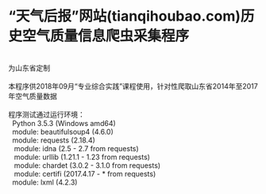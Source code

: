 # “天气后报”网站(tianqihoubao.com)历史空气质量信息爬虫采集程序
<br>为山东省定制<br><br>本程序供2018年09月“专业综合实践”课程使用，针对性爬取山东省2014年至2017年空气质量数据<br><br>程序测试通过运行环境：<br>&nbsp; Python 3.5.3 (Windows amd64)<br>&nbsp; module: beautifulsoup4 (4.6.0)<br>&nbsp; module: requests (2.18.4)<br>&nbsp;&nbsp; module: idna (2.5 - 2.7 from requests)<br>&nbsp;&nbsp; module: urllib (1.21.1 - 1.23 from requests)<br>&nbsp;&nbsp; module: chardet (3.0.2 - 3.1.0 from requests)<br>&nbsp;&nbsp; module: certifi (2017.4.17 - * from requests)<br>&nbsp; module: lxml (4.2.3)<br>&nbsp; <br><br></div><!-- jy5ContentSuffix -->
